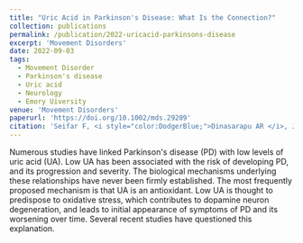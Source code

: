 ```yaml
---
title: "Uric Acid in Parkinson's Disease: What Is the Connection?"
collection: publications
permalink: /publication/2022-uricacid-parkinsons-disease
excerpt: 'Movement Disorders'
date: 2022-09-03
tags:
  - Movement Disorder
  - Parkinson's disease
  - Uric acid
  - Neurology
  - Emory Uiversity
venue: 'Movement Disorders'
paperurl: 'https://doi.org/10.1002/mds.29209'  
citation: 'Seifar F, <i style="color:DodgerBlue;">Dinasarapu AR </i>, Jinnah HA (2022) Uric Acid in Parkinson's Disease: What Is the Connection?&quot; <i>Uric Acid in Parkinson's Disease: What Is the Connection&#63;</i> (2022)'  
---  
```

Numerous studies have linked Parkinson's disease (PD) with low levels of uric acid (UA). Low UA has been associated with the risk of developing PD, and its progression and severity. The biological mechanisms underlying these relationships have never been firmly established. The most frequently proposed mechanism is that UA is an antioxidant. Low UA is thought to predispose to oxidative stress, which contributes to dopamine neuron degeneration, and leads to initial appearance of symptoms of PD and its worsening over time. Several recent studies have questioned this explanation.  
